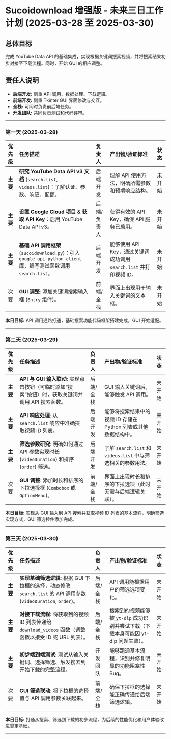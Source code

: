 # Sucoidownload 增强版 - 未来三日工作计划 (2025-03-28 至 2025-03-30)

## 总体目标
完成 YouTube Data API 的基础集成，实现根据关键词搜索视频，并将搜索结果初步对接至下载流程。同时，开始 GUI 的相应调整。

## 责任人说明
*   **后端开发:** 侧重 API 调用、数据处理、下载逻辑。
*   **前端开发:** 侧重 Tkinter GUI 界面修改与交互。
*   **全栈:** 可同时负责前后端任务。
*   **开发团队:** 共同负责测试和代码评审。

---

### 第一天 (2025-03-28)

| 优先级 | 任务描述                                                                                                | 负责人       | 产出物/验证标准                                                    | 状态     |
| :----- | :------------------------------------------------------------------------------------------------------ | :----------- | :----------------------------------------------------------------- | :------- |
| **主要** | **研究 YouTube Data API v3 文档** (`search.list`, `videos.list`)：了解认证、参数、响应、配额。                | 后端开发     | 理解 API 使用方法，明确所需参数和预期响应结构。                     | 未开始   |
| **主要** | **设置 Google Cloud 项目 & 获取 API Key**：启用 YouTube Data API v3。                                   | 后端/负责人  | 获得有效的 API Key，确保 API 服务已启用。                         | 未开始   |
| **主要** | **基础 API 调用框架** (`sucoidownload.py`)：引入 `google-api-python-client` 库，编写测试函数调用 `search.list`。 | 后端开发     | 能够使用 API Key，通过关键词成功调用 `search.list` 并打印视频 ID。   | 未开始   |
| 次要   | **GUI 调整**: 添加关键词搜索输入框 (`Entry` 组件)。                                                      | 前端/全栈    | 界面上出现用于输入关键词的文本框。                               | 未开始   |

**本日目标:** API 调用通路打通，基础搜索功能代码框架搭建完成，GUI 开始适配。

---

### 第二天 (2025-03-29)

| 优先级 | 任务描述                                                                                                | 负责人     | 产出物/验证标准                                                          | 状态     |
| :----- | :------------------------------------------------------------------------------------------------------ | :--------- | :----------------------------------------------------------------------- | :------- |
| **主要** | **API 与 GUI 输入联动**: 实现点击按钮（可临时添加“搜索”按钮）时，获取关键词并调用 API 搜索函数。                   | 后端/全栈  | GUI 输入关键词后，能够触发 API 调用。                                    | 未开始   |
| **主要** | **API 响应处理**: 从 `search.list` 响应中准确提取视频 ID 列表。                                            | 后端开发   | 能够将搜索结果中的视频 ID 存储在 Python 列表或其他数据结构中。          | 未开始   |
| **主要** | **筛选参数研究**: 明确如何通过 API 参数实现时长 (`videoDuration`) 和排序 (`order`) 筛选。                  | 后端开发   | 了解 `search.list` 和 `videos.list` 中与筛选相关的参数用法。           | 未开始   |
| 次要   | **GUI 调整**: 添加时长和排序的下拉选择框 (`Combobox` 或 `OptionMenu`)。                                      | 前端/全栈  | 界面上出现时长和排序的下拉选项（此时无需与后端逻辑关联）。                | 未开始   |

**本日目标:** 实现从 GUI 输入到 API 搜索并获取视频 ID 列表的基本流程，明确筛选实现方式，GUI 筛选控件添加完成。

---

### 第三天 (2025-03-30)

| 优先级 | 任务描述                                                                                                  | 负责人     | 产出物/验证标准                                                                | 状态     |
| :----- | :-------------------------------------------------------------------------------------------------------- | :--------- | :----------------------------------------------------------------------------- | :------- |
| **主要** | **实现基础筛选逻辑**: 根据 GUI 下拉框的选择，动态修改 `search.list` 的 API 调用参数 (`videoDuration`, `order`)。 | 后端/全栈  | API 调用能根据用户的筛选选项变化。                                              | 未开始   |
| **主要** | **对接下载流程**: 将获取到的视频 ID 列表传递给 `download_videos` 函数（调整函数以接受 ID 或 URL 列表）。       | 后端/全栈  | 搜索到的视频能够被 `yt-dlp` 成功识别并尝试下载（下载本身可能因 yt-dlp 问题失败）。 | 未开始   |
| **主要** | **初步端到端测试**: 测试从输入关键词、选择筛选、触发搜索到开始下载的完整流程。                                | 开发团队   | 能够跑通基本流程，识别并修复明显的功能阻塞性 Bug。                               | 未开始   |
| 次要   | **GUI 筛选联动**: 将下拉框的选择值与 API 调用参数关联起来。                                                  | 前端/全栈  | 确保下拉框的选择能正确传递给后端筛选逻辑。                                       | 未开始   |

**本日目标:** 打通从搜索、筛选到下载的初步流程，为后续的性能优化和用户体验改进奠定基础。

---